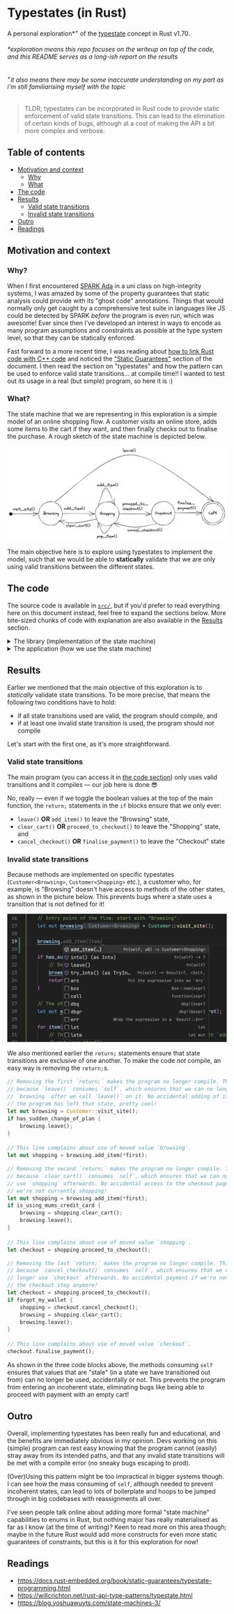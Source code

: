 # Typestates (in Rust)

A personal exploration\*<sup>+</sup> of the [typestate](https://en.wikipedia.org/wiki/Typestate_analysis)
concept in Rust v1.70.

###### \*exploration means this repo focuses on the writeup on top of the code, and this README serves as a long-ish report on the results

###### <sup>+</sup>it also means there may be some inaccurate understanding on my part as i'm still familiarising myself with the topic

> TLDR; typestates can be incorporated in Rust code to provide static enforcement of
> valid state transitions. This can lead to the elimination of certain kinds of bugs,
> although at a cost of making the API a bit more complex and verbose.

## Table of contents

- [Motivation and context](#motivation-and-context)
  - [Why](#why)
  - [What](#what)
- [The code](#the-code)
- [Results](#results)
  - [Valid state transitions](#valid-state-transitions)
  - [Invalid state transitions](#invalid-state-transitions)
- [Outro](#outro)
- [Readings](#readings)

## Motivation and context

### Why?

When I first encountered [SPARK Ada](https://www.adacore.com/about-spark) in a uni class on high-integrity systems,
I was amazed by some of the property guarantees that static analysis could provide with its "ghost code"
annotations. Things that would normally only get caught by a comprehensive test suite in languages like JS
could be detected by SPARK _before_ the program is even run, which was awesome! Ever since then I've developed
an interest in ways to encode as many program assumptions and constraints as possible at the type system
level, so that they can be statically enforced.

Fast forward to a more recent time, I was reading about
[how to link Rust code with C++ code](https://docs.rust-embedded.org/book/interoperability/rust-with-c.html)
and noticed the ["Static Guarantees"](https://docs.rust-embedded.org/book/static-guarantees/index.html) section of
the document. I then read the section on "typestates" and how the pattern can be used to enforce valid state
transitions... at compile time!! I wanted to test out its usage in a real (but simple) program, so here it is :\)

### What?

The state machine that we are representing in this exploration is a simple model of an online shopping flow.
A customer visits an online store, adds some items to the cart if they want, and then finally checks out to
finalise the purchase. A rough sketch of the state machine is depicted below.

![state machine model](./online_store_state_machine.png)

The main objective here is to explore using typestates to implement the model, such that we would be able
to **statically** validate that we are only using valid transitions between the different states.

## The code

The source code is available in [`src/`](./src/), but if you'd prefer to read everything
here on this document instead, feel free to expand the sections below. More bite-sized
chunks of code with explanation are also available in the [Results](#results) section.

<details>
<summary>The library (implementation of the state machine)</summary>

```rust
pub mod online_shop {
    use std::marker::PhantomData;

    // The different states the customer can be in throughout the shopping flow.
    // We can model a "Left" state if we want, but we don't have to.
    pub struct Browsing;
    pub struct Shopping;
    pub struct Checkout;

    // Representation of the online shop customer (the domain entity).
    // The fields are private so we can't instantiate it directly and would have
    // to use the exposed `visit_site()` func as the entry point.
    pub struct Customer<S> {
        shopping_cart: Vec<u8>,
        _inner: PhantomData<S>,
    }

    // This contains the only transitions allowed from the "Browsing" state.
    // The methods take `self` and not `&self` to disable reusing of the value
    // after the method call. If the value is meant to be reused, the methods can
    // return an instance of `Self`.
    impl Customer<Browsing> {
        // This is the only entry point to the flow, starting with "Browsing".
        pub fn visit_site() -> Self {
            println!("Hi site!");
            Customer {
                shopping_cart: vec![],
                _inner: PhantomData,
            }
        }

        // This consumes `self`, so after calling this func we shouldn't be able
        // to use the `Customer` value anymore, which is why we don't need to
        // model the "Left" (end) state explicitly.
        pub fn leave(self) {
            println!("Not buying anything, bye site!");
        }

        // "Browsing" -> "Shopping"
        pub fn add_item(mut self, item: u8) -> Customer<Shopping> {
            self.shopping_cart.push(item);
            println!("Added {} to cart ({:?})", item, self.shopping_cart);
            Customer {
                shopping_cart: self.shopping_cart,
                _inner: PhantomData,
            }
        }
    }

    // This contains the only transitions allowed from the "Shopping" state.
    // The methods take `self` and not `&self` to disable reusing of the value
    // after the method call. If the value is meant to be reused, the methods can
    // return an instance of `Self`.
    impl Customer<Shopping> {
        // "Shopping" -> "Shopping"
        pub fn add_item(mut self, item: u8) -> Self {
            self.shopping_cart.push(item);
            println!("Added {} to cart ({:?})", item, self.shopping_cart);
            self
        }

        // "Shopping" -> "Shopping"
        pub fn pop_item(mut self) -> Self {
            if let Some(popped) = self.shopping_cart.pop() {
                println!("Removed {} from cart ({:?})", popped, self.shopping_cart);
            }
            self
        }

        // "Shopping" -> "Browsing"
        pub fn clear_cart(mut self) -> Customer<Browsing> {
            self.shopping_cart.clear();
            println!("Cart has been cleared.");
            Customer {
                shopping_cart: self.shopping_cart,
                _inner: PhantomData,
            }
        }

        // "Shopping" -> "Checkout"
        pub fn proceed_to_checkout(self) -> Customer<Checkout> {
            println!("Proceeding to checkout.");
            Customer {
                shopping_cart: self.shopping_cart,
                _inner: PhantomData,
            }
        }
    }

    // This contains the only transitions allowed from the "Checkout" state.
    // The methods take `self` and not `&self` to disable reusing of the value
    // after the method call. If the value is meant to be reused, the methods can
    // return an instance of `Self`.
    impl Customer<Checkout> {
        // "Checkout" -> "Shopping"
        pub fn cancel_checkout(self) -> Customer<Shopping> {
            println!("Cancelling checkout, continue shopping.");
            Customer {
                shopping_cart: self.shopping_cart,
                _inner: PhantomData,
            }
        }

        // This, like `leave()`, also consumes `self` and returns nothing, so
        // this transition leads to the end of the flow.
        pub fn finalise_payment(self) {
            println!("Done paying for the items, bye site!");
        }
    }
}
```

</details>

<details>
<summary>The application (how we use the state machine)</summary>

```rust
use stated::online_shop::Customer;

fn main() {
    // This enables the transition `Browsing` -> `Left` via `leave()`
    let has_sudden_change_of_plan = false;

    // This enables the transition `Shopping` -> `Browsing` via `clear_cart()`
    let is_using_mums_credit_card = false;

    // This enables the transition `Checkout` -> `Shopping` via `cancel_checkout()`
    let forgot_my_wallet = false;

    let catalogue: Vec<u8> = vec![20, 42, 36, 13, 71, 100];
    let (first, rest_of_items) = catalogue.split_first().unwrap();

    // Entry point of the flow: start with "Browsing".
    let mut browsing = Customer::visit_site();

    if has_sudden_change_of_plan {
        // One possible transition from "Browsing".
        browsing.leave();
        return;
    }

    // The other possible transition from "Browsing".
    let mut shopping = browsing.add_item(*first);

    for item in rest_of_items {
        // This is just some arbitrary logic to exhibit using both `add_item()`
        // and `pop_item()`.
        if item % 2 == 0 {
            shopping = shopping.add_item(*item);
        } else {
            shopping = shopping.pop_item();
        }
    }

    if is_using_mums_credit_card {
        // One possible "ending" to the flow, via clearing the cart and just leaving.
        browsing = shopping.clear_cart();
        browsing.leave();
        return;
    }

    // The other possible "ending" to the flow, where we actually proceed with
    // checkout and then leave.
    let checkout = shopping.proceed_to_checkout();

    if forgot_my_wallet {
        // This demonstrates another branch where instead of just going forwards,
        // we backtrack.
        shopping = checkout.cancel_checkout();
        browsing = shopping.clear_cart();
        browsing.leave();
        return;
    }

    checkout.finalise_payment();

    // This "default" flow results in this output:
    // Hi site!
    // Added 20 to cart ([20])
    // Added 42 to cart ([20, 42])
    // Added 36 to cart ([20, 42, 36])
    // Removed 36 from cart ([20, 42])
    // Removed 42 from cart ([20])
    // Added 100 to cart ([20, 100])
    // Proceeding to checkout.
    // Done paying for the items, bye site!
}
```

</details>

## Results

Earlier we mentioned that the main objective of this exploration is to _statically_ validate
state transitions. To be more precise, that means the following two conditions have to hold:

- if all state transitions used are valid, the program should compile, and
- if at least one invalid state transition is used, the program should _not_ compile

Let's start with the first one, as it's more straightforward.

### Valid state transitions

The main program (you can access it in [the code section](#the-code)) only uses valid
transitions and it compiles — our job here is done 😎

No, really — even if we toggle the boolean values at the top of the main function,
the `return;` statements in the `if` blocks ensure that we only ever:

- `leave()` **OR** `add_item()` to leave the "Browsing" state,
- `clear_cart()` **OR** `proceed_to_checkout()` to leave the "Shopping" state, and
- `cancel_checkout()` **OR** `finalise_payment()` to leave the "Checkout" state

### Invalid state transitions

Because methods are implemented on specific typestates (`Customer<Browsing>`,
`Customer<Shopping>` etc.), a customer who, for example, is "Browsing" doesn't have
access to methods of the other states, as shown in the picture below. This prevents
bugs where a state uses a transition that is not defined for it!

![only_self_self_impl_methods](./only_impl_methods.png)

We also mentioned earlier the `return;` statements ensure that state transitions are exclusive
of one another. To make the code _not_ compile, an easy way is removing the `return;`s.

```rust
// Removing the first `return;` makes the program no longer compile. This is
// because `leave()` consumes `self`, which ensures that we can no longer use
// `browsing` after we call `leave()` on it. No accidental adding of item after
// the program has left that state, pretty cool!
let mut browsing = Customer::visit_site();
if has_sudden_change_of_plan {
    browsing.leave();
}

// This line complains about use of moved value `browsing`.
let mut shopping = browsing.add_item(*first);
```

```rust
// Removing the second `return;` makes the program no longer compile. This is
// because `clear_cart()` consumes `self`, which ensures that we can no longer
// use `shopping` afterwards. No accidental access to the checkout page if
// we're not currently shopping!
let mut shopping = browsing.add_item(*first);
if is_using_mums_credit_card {
    browsing = shopping.clear_cart();
    browsing.leave();
}

// This line complains about use of moved value `shopping`.
let checkout = shopping.proceed_to_checkout();
```

```rust
// Removing the last `return;` makes the program no longer compile. This is
// because `cancel_checkout()` consumes `self`, which ensures that we can no
// longer use `checkout` afterwards. No accidental payment if we're not in
// the checkout step anymore!
let checkout = shopping.proceed_to_checkout();
if forgot_my_wallet {
    shopping = checkout.cancel_checkout();
    browsing = shopping.clear_cart();
    browsing.leave();
}

// This line complains about use of moved value `checkout`.
checkout.finalise_payment();
```

As shown in the three code blocks above, the methods consuming `self` ensures that
values that are "stale" (in a state we have transitioned out from) can no longer be used,
accidentally or not. This prevents the program from entering an incoherent state,
eliminating bugs like being able to proceed with payment with an empty cart!

## Outro

Overall, implementing typestates has been really fun and educational, and the benefits
are immediately obvious in my opinion. Devs working on this (simple) program can rest
easy knowing that the program cannot (easily) stray away from its intended paths,
and that any invalid state transitions will be met with a compile error (no sneaky
bugs escaping to prod).

(Over)Using this pattern might be too impractical in bigger systems though. I can
see how the mass consuming of `self`, although needed to prevent incoherent states,
can lead to lots of boilerplate and hoops to be jumped through in big codebases
with reassignments all over.

I've seen people talk online about adding more formal "state machine" capabilities to
enums in Rust, but nothing major has really materialised as far as I know (at the
time of writing)? Keen to read more on this area though; maybe in the future Rust
would add more constructs for even more static guarantees of constraints, but this is
it for this exploration for now!

## Readings

- https://docs.rust-embedded.org/book/static-guarantees/typestate-programming.html
- https://willcrichton.net/rust-api-type-patterns/typestate.html
- https://blog.yoshuawuyts.com/state-machines-3/
